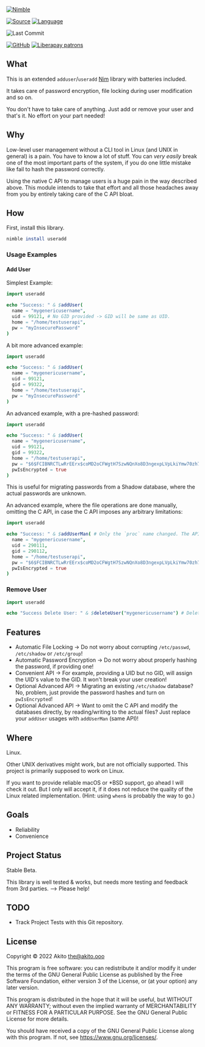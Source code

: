 [![Nimble](https://raw.githubusercontent.com/yglukhov/nimble-tag/master/nimble.png)](https://nimble.directory/pkg/useradd)

[![Source](https://img.shields.io/badge/project-source-2a2f33?style=plastic)](https://github.com/theAkito/nim-useradd)
[![Language](https://img.shields.io/badge/language-Nim-orange.svg?style=plastic)](https://nim-lang.org/)

![Last Commit](https://img.shields.io/github/last-commit/theAkito/nim-useradd?style=plastic)

[![GitHub](https://img.shields.io/badge/license-GPL--3.0-informational?style=plastic)](https://www.gnu.org/licenses/gpl-3.0.txt)
[![Liberapay patrons](https://img.shields.io/liberapay/patrons/Akito?style=plastic)](https://liberapay.com/Akito/)

## What
This is an extended `adduser`/`useradd` [Nim](https://nim-lang.org/) library with batteries included.

It takes care of password encryption, file locking during user modification and so on.

You don't have to take care of anything. Just add or remove your user and that's it. No effort on your part needed!

## Why
Low-level user management without a CLI tool in Linux (and UNIX in general) is a pain. You have to know a lot of stuff. You can *very easily* break one of the most important parts of the system, if you do one little mistake like fail to hash the password correctly.

Using the native C API to manage users is a huge pain in the way described above.
This module intends to take that effort and all those headaches away from you by entirely taking care of the C API bloat.

## How

First, install this library.
```nim
nimble install useradd
```
### Usage Examples
#### Add User

Simplest Example:
```nim
import useradd

echo "Success: " & $addUser(
  name = "mygenericusername",
  uid = 99121, # No GID provided -> GID will be same as UID.
  home = "/home/testuserapi",
  pw = "myInsecurePassword"
)
```

A bit more advanced example:
```nim
import useradd

echo "Success: " & $addUser(
  name = "mygenericusername",
  uid = 99121,
  gid = 99322,
  home = "/home/testuserapi",
  pw = "myInsecurePassword"
)
```

An advanced example, with a pre-hashed password:

```nim
import useradd

echo "Success: " & $addUser(
  name = "mygenericusername",
  uid = 99121,
  gid = 99322,
  home = "/home/testuserapi",
  pw = "$6$FCIBNRCTLwRrEErx$coMD2oCFWgtH7SzwNQnXo8D3ngexpLVpLkiYmw70zh7/Vc8xIOrpXEMDqgw.890JW2C/IJmIu6tsX/6hC/qBB.",
  pwIsEncrypted = true
)
```

This is useful for migrating passwords from a Shadow database, where the actual passwords are unknown.

An advanced example, where the file operations are done manually, omitting the C API, in case the C API imposes any arbitrary limitations:

```nim
import useradd

echo "Success: " & $addUserMan( # Only the `proc` name changed. The API stays exactly the same!
  name = "mygenericusername",
  uid = 290111,
  gid = 290112,
  home = "/home/testuserapi",
  pw = "$6$FCIBNRCTLwRrEErx$coMD2oCFWgtH7SzwNQnXo8D3ngexpLVpLkiYmw70zh7/Vc8xIOrpXEMDqgw.890JW2C/IJmIu6tsX/6hC/qBB.",
  pwIsEncrypted = true
)
```

### Remove User

```nim
import useradd

echo "Success Delete User: " & $deleteUser("mygenericusername") # Deletes from `/etc/passwd`, `/etc/shadow` and `/etc/group` by name!
```

## Features
* Automatic File Locking -> Do not worry about corrupting `/etc/passwd`, `/etc/shadow` or `/etc/group`!
* Automatic Password Encryption -> Do not worry about properly hashing the password, if providing one!
* Convenient API -> For example, providing a UID but no GID, will assign the UID's value to the GID. It won't break your user creation!
* Optional Advanced API -> Migrating an existing `/etc/shadow` database? No, problem, just provide the password hashes and turn on `pwIsEncrypted`!
* Optional Advanced API -> Want to omit the C API and modify the databases directly, by reading/writing to the actual files? Just replace your `addUser` usages with `addUserMan` (same API)!

## Where
Linux.

Other UNIX derivatives might work, but are not officially supported.
This project is primarily supposed to work on Linux.

If you want to provide reliable macOS or *BSD support, go ahead I will check it out. But I only will accept it, if it does not reduce the quality of the Linux related implementation. (Hint: using `when`s is probably the way to go.)

## Goals
* Reliability
* Convenience

## Project Status
Stable Beta.

This library is well tested & works, but needs more testing and feedback from 3rd parties. --> Please help!

## TODO
* Track Project Tests with this Git repository.

## License
Copyright © 2022  Akito <the@akito.ooo>

This program is free software: you can redistribute it and/or modify
it under the terms of the GNU General Public License as published by
the Free Software Foundation, either version 3 of the License, or
(at your option) any later version.

This program is distributed in the hope that it will be useful,
but WITHOUT ANY WARRANTY; without even the implied warranty of
MERCHANTABILITY or FITNESS FOR A PARTICULAR PURPOSE.  See the
GNU General Public License for more details.

You should have received a copy of the GNU General Public License
along with this program.  If not, see <https://www.gnu.org/licenses/>.